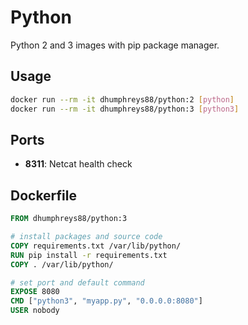# Python

Python 2 and 3 images with pip package manager.

## Usage

```bash
docker run --rm -it dhumphreys88/python:2 [python]
docker run --rm -it dhumphreys88/python:3 [python3]
```

## Ports

- __8311__: Netcat health check

## Dockerfile

```dockerfile
FROM dhumphreys88/python:3

# install packages and source code
COPY requirements.txt /var/lib/python/
RUN pip install -r requirements.txt
COPY . /var/lib/python/

# set port and default command
EXPOSE 8080
CMD ["python3", "myapp.py", "0.0.0.0:8080"]
USER nobody
```
